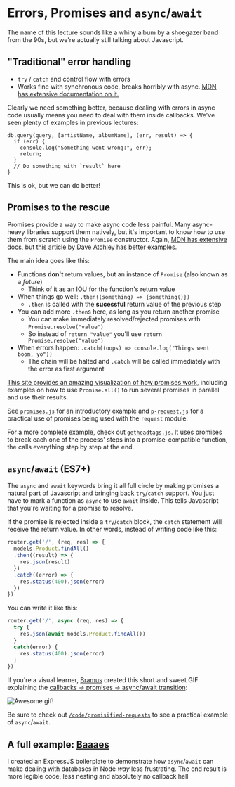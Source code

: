 # Errors, Promises and `async`/`await`

The name of this lecture sounds like a whiny album by a shoegazer band from
the 90s, but we're actually still talking about Javascript.

## "Traditional" error handling

* `try` / `catch` and control flow with errors
* Works fine with synchronous code, breaks horribly with async. [MDN has extensive documentation on it.](https://developer.mozilla.org/en/docs/Web/JavaScript/Reference/Statements/try...catch)

Clearly we need something better, because dealing with errors in async code
usually means you need to deal with them inside callbacks. We've seen plenty of
examples in previous lectures:

```
db.query(query, [artistName, albumName], (err, result) => {
  if (err) {
    console.log("Something went wrong:", err);
    return;
  }
  // Do something with `result` here
}
```

This is ok, but we can do better!

## Promises to the rescue

Promises provide a way to make async code less painful. Many async-heavy
libraries support them natively, but it's important to know how to use them from
scratch using the `Promise` constructor. Again, [MDN has extensive
docs](https://developer.mozilla.org/en/docs/Web/JavaScript/Reference/Global_Objects/Promise),
but [this article by Dave Atchley has better
examples](http://www.datchley.name/es6-promises/).

The main idea goes like this:

* Functions **don't** return values, but an instance of `Promise` (also known as a _future_)
  * Think of it as an IOU for the function's return value
* When things go well: `.then((something) => {something()})`
  * `.then` is called with the **sucessful** return value of the previous step
* You can add more `.then`s here, as long as you return another promise
  * You can make immediately resolved/rejected promises with `Promise.resolve("value")`
  * So instead of `return "value"` you'll use `return Promise.resolve("value")`
* When errors happen: `.catch((oops) => console.log("Things went boom, yo"))`
  * The chain will be halted and `.catch` will be called immediately with the error as first argument

[This site provides an amazing visualization of how promises work](http://bevacqua.github.io/promisees/), including examples on how to use `Promise.all()` to run several promises in parallel and use their results.

See [`promises.js`](code/promises.js) for an introductory example and
[`p-request.js`](code/p-request.js) for a practical use of promises being used
with the `request` module.

For a more complete example, check out [`getheadtags.js`](code/getheadtags.js).
It uses promises to break each one of the process' steps into a
promise-compatible function, the calls everything step by step at the end.

## `async`/`await` (ES7+)

The `async` and `await` keywords bring it all full circle by making promises a natural part of Javascript and bringing back `try`/`catch` support. You just have to mark a function as `async` to use `await` inside. This tells Javascript that you're waiting for a promise to resolve.

If the promise is rejected inside a `try`/`catch` block, the `catch` statement will receive the return value. In other words, instead of writing code like this:

```js
router.get('/', (req, res) => {
  models.Product.findAll()
  .then((result) => {
    res.json(result)
  })
  .catch((error) => {
    res.status(400).json(error)
  })
})
```

You can write it like this:

```js
router.get('/', async (req, res) => {
  try {
    res.json(await models.Product.findAll())
  }
  catch(error) {
    res.status(400).json(error)
  }
})
```

If you're a visual learner, [Bramus](https://www.bram.us) created this short and sweet GIF explaining the [callbacks &rarr; promises &rarr; async/await transition](https://www.bram.us/2017/05/09/javascript-from-callbacks-to-promises-to-asyncawait-in-7-seconds/):

![Awesome gif!](https://www.bram.us/wordpress/wp-content/uploads/2017/05/js-callbacks-promises-asyncawait.gif)

Be sure to check out [`/code/promisified-requests`](code/promisified-requests) to see a practical example of `async`/`await`.

## A full example: [Baaaes](https://github.com/fzero/baaaes)

I created an ExpressJS boilerplate to demonstrate how `async`/`await` can make dealing with databases in Node _way_ less frustrating. The end result is more legible code, less nesting and absolutely no callback hell
